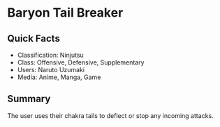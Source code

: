 # Baryon Tail Breaker

## Quick Facts
- Classification: Ninjutsu
- Class: Offensive, Defensive, Supplementary
- Users: Naruto Uzumaki
- Media: Anime, Manga, Game

## Summary
The user uses their chakra tails to deflect or stop any incoming attacks.
